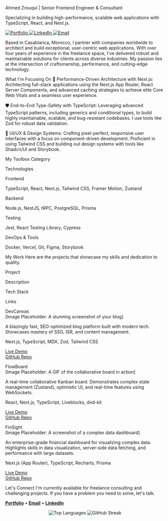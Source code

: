 Ahmed Zrouqui | Senior Frontend Engineer & Consultant

Specializing in building high-performance, scalable web applications with TypeScript, React, and Next.js.
<p align="left">
<a href="https://ahmedzrouqui.com/" target="_blank">
<img src="https://www.google.com/search?q=https://img.shields.io/badge/Portfolio-ahmedzrouqui.com-blue%3Fstyle%3Dflat-square%26logo%3Dgoogle-chrome%26logoColor%3Dwhite" alt="Portfolio"/>
</a>
<a href="https://www.google.com/search?q=https://www.linkedin.com/in/ahmed-zrouqui/" target="_blank">
<img src="https://www.google.com/search?q=https://img.shields.io/badge/LinkedIn-Ahmed%2520Zrouqui-0A66C2%3Fstyle%3Dflat-square%26logo%3Dlinkedin%26logoColor%3Dwhite" alt="LinkedIn"/>
</a>
<a href="mailto:zrouqui.ahmed.az@gmail.com">
<img src="https://www.google.com/search?q=https://img.shields.io/badge/Email-zrouqui.ahmed.az%40gmail.com-D14836%3Fstyle%3Dflat-square%26logo%3Dgmail%26logoColor%3Dwhite" alt="Email"/>
</a>
</p>

Based in Casablanca, Morocco, I partner with companies worldwide to architect and build exceptional, user-centric web applications. With over four years of experience in the freelance space, I've delivered robust and maintainable solutions for clients across diverse industries. My passion lies at the intersection of craftsmanship, performance, and cutting-edge technology.

What I'm Focusing On
🚀 Performance-Driven Architecture with Next.js: Architecting full-stack applications using the Next.js App Router, React Server Components, and advanced caching strategies to achieve elite Core Web Vitals and a seamless user experience.

🛡️ End-to-End Type-Safety with TypeScript: Leveraging advanced TypeScript patterns, including generics and conditional types, to build highly maintainable, scalable, and bug-resistant codebases. I use tools like Zod for robust data validation.

🎨 UI/UX & Design Systems: Crafting pixel-perfect, responsive user interfaces with a focus on component-driven development. Proficient in using Tailwind CSS and building out design systems with tools like Shadcn/UI and Storybook.

My Toolbox
Category

Technologies

Frontend

TypeScript, React, Next.js, Tailwind CSS, Framer Motion, Zustand

Backend

Node.js, NestJS, tRPC, PostgreSQL, Prisma

Testing

Jest, React Testing Library, Cypress

DevOps & Tools

Docker, Vercel, Git, Figma, Storybook

My Work
Here are the projects that showcase my skills and dedication to quality.

<!--
Instructions for Ahmed:
- Replace the placeholder info below with your actual portfolio projects (DevCanvas, FlowBoard, etc.) once they are ready.
- Create a 2:1 aspect ratio screenshot or GIF for each project and place it in a public folder in your repo.
-->

Project

Description

Tech Stack

Links

DevCanvas <br/> [Image Placeholder: A stunning screenshot of your blog]

A blazingly fast, SEO-optimized blog platform built with modern tech. Showcases mastery of SSG, ISR, and content management.

Next.js, TypeScript, MDX, Zod, Tailwind CSS

[Live Demo](#) <br/> [GitHub Repo](#)

FlowBoard <br/> [Image Placeholder: A GIF of the collaborative board in action]

A real-time collaborative Kanban board. Demonstrates complex state management (Zustand), optimistic UI, and real-time features using WebSockets.

React, Next.js, TypeScript, Liveblocks, dnd-kit

[Live Demo](#) <br/> [GitHub Repo](#)

FinSight <br/> [Image Placeholder: A screenshot of a complex data dashboard]

An enterprise-grade financial dashboard for visualizing complex data. Highlights skills in data visualization, server-side data fetching, and performance with large datasets.

Next.js (App Router), TypeScript, Recharts, Prisma

[Live Demo](#) <br/> [GitHub Repo](#)

Let's Connect
I'm currently available for freelance consulting and challenging projects. If you have a problem you need to solve, let's talk.

<p align="left">
<a href="https://ahmedzrouqui.com/" target="_blank"><b>Portfolio</b></a> •
<a href="mailto:zrouqui.ahmed.az@gmail.com"><b>Email</b></a> •
<a href="https://www.google.com/search?q=https://www.linkedin.com/in/ahmed-zrouqui/" target="_blank"><b>LinkedIn</b></a>
</p>

<p align="center">
<img src="https://www.google.com/search?q=https://github-readme-stats.vercel.app/api/top-langs/%3Fusername%3Dahmedzrouqui%26layout%3Dcompact%26theme%3Ddark%26hide_border%3Dtrue%26langs_count%3D8" alt="Top Languages" />
<img src="https://streak-stats.demolab.com?user=Ahmedzrouqui&theme=dark&hide_border=true" alt="GitHub Streak" />
</p>
